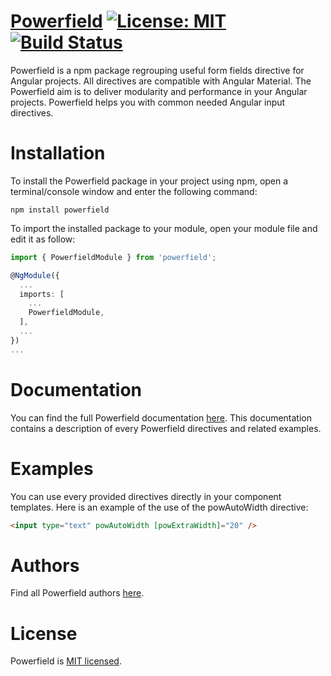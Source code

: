 # [Powerfield](https://youritornier.github.io/powerfield/) [![License: MIT](https://img.shields.io/badge/License-MIT-yellow.svg)](https://opensource.org/licenses/MIT) [![Build Status](https://travis-ci.org/youritornier/powerfield.svg?branch=master)](https://travis-ci.org/youritornier/powerfield)

Powerfield is a npm package regrouping useful form fields directive for Angular projects. All directives are compatible with Angular Material. The Powerfield aim is to deliver modularity and performance in your Angular projects. Powerfield helps you with common needed Angular input directives.

# Installation
To install the Powerfield package in your project using npm, open a terminal/console window and enter the following command:
```
npm install powerfield
```

To import the installed package to your module, open your module file and edit it as follow:
```typescript
import { PowerfieldModule } from 'powerfield';

@NgModule({
  ...
  imports: [
    ...
    PowerfieldModule,
  ],
  ...
})
...
```

# Documentation
You can find the full Powerfield documentation [here](https://youritornier.github.io/powerfield/). This documentation contains a description of every Powerfield directives and related examples.

# Examples
You can use every provided directives directly in your component templates. Here is an example of the use of the powAutoWidth directive:
```html
<input type="text" powAutoWidth [powExtraWidth]="20" />
```

# Authors
Find all Powerfield authors [here](AUTHORS).

# License
Powerfield is [MIT licensed](LICENSE).
